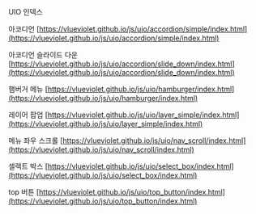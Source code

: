 UIO 인덱스

아코디언
[https://vlueviolet.github.io/js/uio/accordion/simple/index.html](https://vlueviolet.github.io/js/uio/accordion/simple/index.html)

아코디언 슬라이드 다운
[https://vlueviolet.github.io/js/uio/accordion/slide_down/index.html](https://vlueviolet.github.io/js/uio/accordion/slide_down/index.html)

햄버거 메뉴
[https://vlueviolet.github.io/js/uio/hamburger/index.html](https://vlueviolet.github.io/js/uio/hamburger/index.html)

레이어 팝업
[https://vlueviolet.github.io/js/uio/layer_simple/index.html](https://vlueviolet.github.io/js/uio/layer_simple/index.html)

메뉴 좌우 스크롤
[https://vlueviolet.github.io/js/uio/nav_scroll/index.html](https://vlueviolet.github.io/js/uio/nav_scroll/index.html)

셀렉트 박스
[https://vlueviolet.github.io/js/uio/select_box/index.html](https://vlueviolet.github.io/js/uio/select_box/index.html)

top 버튼
[https://vlueviolet.github.io/js/uio/top_button/index.html](https://vlueviolet.github.io/js/uio/top_button/index.html)

